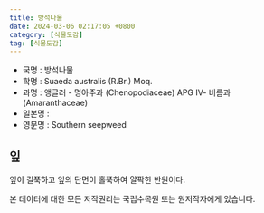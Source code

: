 ```yaml
---
title: 방석나물
date: 2024-03-06 02:17:05 +0800
category: [식물도감]
tag: [식물도감]
---
```




- 국명 : 방석나물
- 학명 : Suaeda australis (R.Br.) Moq.
- 과명 : 앵글러 - 명아주과 (Chenopodiaceae) APG Ⅳ- 비름과 (Amaranthaceae)
- 일본명 : 
- 영문명 : Southern seepweed


## 잎
잎이 길쭉하고 잎의 단면이 홀쭉하여 얄팍한 반원이다.






본 데이터에 대한 모든 저작권리는 국립수목원 또는 원저작자에게 있습니다.
